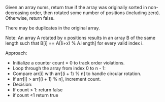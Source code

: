 Given an array nums, return true if the array was originally sorted in non-decreasing order, then rotated some number of positions (including zero). Otherwise, return false.

There may be duplicates in the original array.

Note: An array A rotated by x positions results in an array B of the same length such that B[i] == A[(i+x) % A.length] for every valid index i.

Approach:
- Initialize a counter count = 0 to track order violations.
- Loop through the array from index 0 to n - 1:
- Compare arr[i] with arr[(i + 1) % n] to handle circular rotation.
- If arr[i] > arr[(i + 1) % n], increment count.
- Decision:
- If count > 1: return false
- if count <1 return true
 
